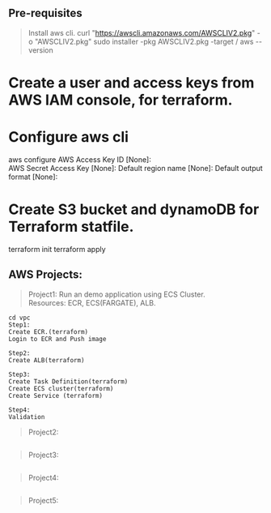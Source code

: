 ## Pre-requisites
> Install aws cli.
curl "https://awscli.amazonaws.com/AWSCLIV2.pkg" -o "AWSCLIV2.pkg"
sudo installer -pkg AWSCLIV2.pkg -target /
aws --version

# Create a user and access keys from AWS IAM console, for terraform.

# Configure aws cli
aws configure
AWS Access Key ID [None]:                     
AWS Secret Access Key [None]: 
Default region name [None]: 
Default output format [None]: 

# Create S3 bucket and dynamoDB for Terraform statfile.
terraform init 
terraform apply 

## AWS Projects:
>Project1: Run an demo application using ECS Cluster.  
Resources: ECR, ECS(FARGATE), ALB.
````
cd vpc
Step1:  
Create ECR.(terraform)  
Login to ECR and Push image  

Step2:  
Create ALB(terraform)

Step3:
Create Task Definition(terraform)
Create ECS cluster(terraform)
Create Service (terraform)

Step4: 
Validation  
````
>Project2:
````

````
>Project3:
````

````
>Project4:
````

````
>Project5:
````

````
